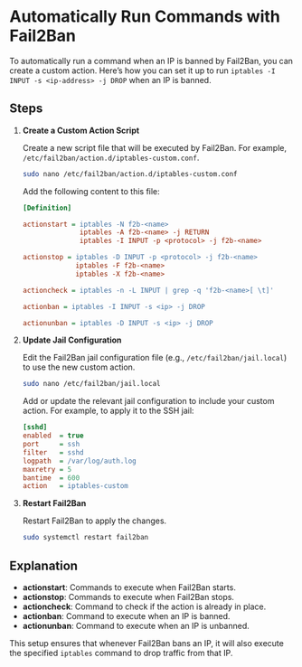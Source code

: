 # Automatically Run Commands with Fail2Ban

To automatically run a command when an IP is banned by Fail2Ban, you can create a custom action. Here’s how you can set it up to run `iptables -I INPUT -s <ip-address> -j DROP` when an IP is banned.

## Steps

1. **Create a Custom Action Script**

    Create a new script file that will be executed by Fail2Ban. For example, `/etc/fail2ban/action.d/iptables-custom.conf`.

    ```bash
    sudo nano /etc/fail2ban/action.d/iptables-custom.conf
    ```

    Add the following content to this file:

    ```ini
    [Definition]

    actionstart = iptables -N f2b-<name>
                  iptables -A f2b-<name> -j RETURN
                  iptables -I INPUT -p <protocol> -j f2b-<name>

    actionstop = iptables -D INPUT -p <protocol> -j f2b-<name>
                 iptables -F f2b-<name>
                 iptables -X f2b-<name>

    actioncheck = iptables -n -L INPUT | grep -q 'f2b-<name>[ \t]'

    actionban = iptables -I INPUT -s <ip> -j DROP

    actionunban = iptables -D INPUT -s <ip> -j DROP
    ```

2. **Update Jail Configuration**

    Edit the Fail2Ban jail configuration file (e.g., `/etc/fail2ban/jail.local`) to use the new custom action. 

    ```bash
    sudo nano /etc/fail2ban/jail.local
    ```

    Add or update the relevant jail configuration to include your custom action. For example, to apply it to the SSH jail:

    ```ini
    [sshd]
    enabled  = true
    port     = ssh
    filter   = sshd
    logpath  = /var/log/auth.log
    maxretry = 5
    bantime  = 600
    action   = iptables-custom
    ```

3. **Restart Fail2Ban**

    Restart Fail2Ban to apply the changes.

    ```bash
    sudo systemctl restart fail2ban
    ```

## Explanation

- **actionstart**: Commands to execute when Fail2Ban starts.
- **actionstop**: Commands to execute when Fail2Ban stops.
- **actioncheck**: Command to check if the action is already in place.
- **actionban**: Command to execute when an IP is banned.
- **actionunban**: Command to execute when an IP is unbanned.

This setup ensures that whenever Fail2Ban bans an IP, it will also execute the specified `iptables` command to drop traffic from that IP.
